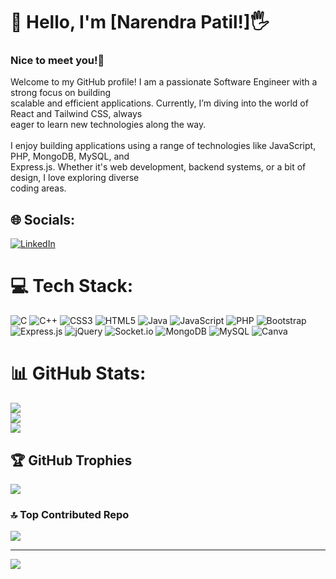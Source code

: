 # 💫 Hello, I'm [Narendra Patil!]🖐
### Nice to meet you!🤝
Welcome to my GitHub profile! I am a passionate Software Engineer with a strong focus on building<br>
scalable and efficient applications. Currently, I’m diving into the world of React and Tailwind CSS, always<br>
eager to learn new technologies along the way.<br><br>
I enjoy building applications using a range of technologies like JavaScript, PHP, MongoDB, MySQL, and<br>
Express.js. Whether it's web development, backend systems, or a bit of design, I love exploring diverse<br>
coding areas.

## 🌐 Socials:
[![LinkedIn](https://img.shields.io/badge/LinkedIn-%230077B5.svg?logo=linkedin&logoColor=white)](https://linkedin.com/in/https://www.linkedin.com/in/narendra-patil-24768a202/) 

# 💻 Tech Stack:
![C](https://img.shields.io/badge/c-%2300599C.svg?style=plastic&logo=c&logoColor=white) ![C++](https://img.shields.io/badge/c++-%2300599C.svg?style=plastic&logo=c%2B%2B&logoColor=white) ![CSS3](https://img.shields.io/badge/css3-%231572B6.svg?style=plastic&logo=css3&logoColor=white) ![HTML5](https://img.shields.io/badge/html5-%23E34F26.svg?style=plastic&logo=html5&logoColor=white) ![Java](https://img.shields.io/badge/java-%23ED8B00.svg?style=plastic&logo=openjdk&logoColor=white) ![JavaScript](https://img.shields.io/badge/javascript-%23323330.svg?style=plastic&logo=javascript&logoColor=%23F7DF1E) ![PHP](https://img.shields.io/badge/php-%23777BB4.svg?style=plastic&logo=php&logoColor=white) ![Bootstrap](https://img.shields.io/badge/bootstrap-%238511FA.svg?style=plastic&logo=bootstrap&logoColor=white) ![Express.js](https://img.shields.io/badge/express.js-%23404d59.svg?style=plastic&logo=express&logoColor=%2361DAFB) ![jQuery](https://img.shields.io/badge/jquery-%230769AD.svg?style=plastic&logo=jquery&logoColor=white) ![Socket.io](https://img.shields.io/badge/Socket.io-black?style=plastic&logo=socket.io&badgeColor=010101) ![MongoDB](https://img.shields.io/badge/MongoDB-%234ea94b.svg?style=plastic&logo=mongodb&logoColor=white) ![MySQL](https://img.shields.io/badge/mysql-%2300000f.svg?style=plastic&logo=mysql&logoColor=white) ![Canva](https://img.shields.io/badge/Canva-%2300C4CC.svg?style=plastic&logo=Canva&logoColor=white)
# 📊 GitHub Stats:
![](https://github-readme-stats.vercel.app/api?username=narendra-patil1509&theme=radical&hide_border=true&include_all_commits=true&count_private=true)<br/>
![](https://github-readme-streak-stats.herokuapp.com/?user=narendra-patil1509&theme=radical&hide_border=true)<br/>
![](https://github-readme-stats.vercel.app/api/top-langs/?username=narendra-patil1509&theme=radical&hide_border=true&include_all_commits=true&count_private=true&layout=compact)

## 🏆 GitHub Trophies
![](https://github-profile-trophy.vercel.app/?username=narendra-patil1509&theme=radical&no-frame=true&no-bg=false&margin-w=4)

### 🔝 Top Contributed Repo
![](https://github-contributor-stats.vercel.app/api?username=narendra-patil1509&limit=5&theme=radical&combine_all_yearly_contributions=true)

---
[![](https://visitcount.itsvg.in/api?id=narendra-patil1509&icon=0&color=0)](https://visitcount.itsvg.in)

<!-- Proudly created with GPRM ( https://gprm.itsvg.in ) -->
